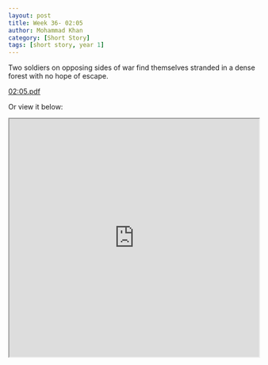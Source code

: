 ```yaml
---
layout: post
title: Week 36- 02:05
author: Mohammad Khan
category: [Short Story]
tags: [short story, year 1]
---
```

Two soldiers on opposing sides of war find themselves stranded in a dense forest with no hope of escape.



<p><a href="https://drive.google.com/file/d/1_PRJy_jiIRhrWrHRM9Db2OL5AMDtS7in/view?usp=sharing">
02:05.pdf</a></p>

Or view it below: 
<iframe src="https://drive.google.com/file/d/1_PRJy_jiIRhrWrHRM9Db2OL5AMDtS7in/preview" width="100%" height="480" allow="autoplay"></iframe>

